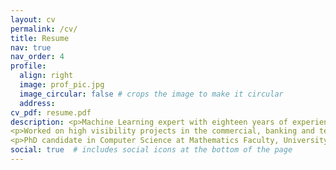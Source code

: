 ```yaml
---
layout: cv
permalink: /cv/
title: Resume
nav: true
nav_order: 4
profile:
  align: right
  image: prof_pic.jpg
  image_circular: false # crops the image to make it circular
  address: 
cv_pdf: resume.pdf
description: <p>Machine Learning expert with eighteen years of experience in software development and machine learning algorithm development and implementation. </p>
<p>Worked on high visibility projects in the commercial, banking and telecommunication areas. </p>
<p>PhD candidate in Computer Science at Mathematics Faculty, University of Belgrade, NLP specialization</p>
social: true  # includes social icons at the bottom of the page
---
```


